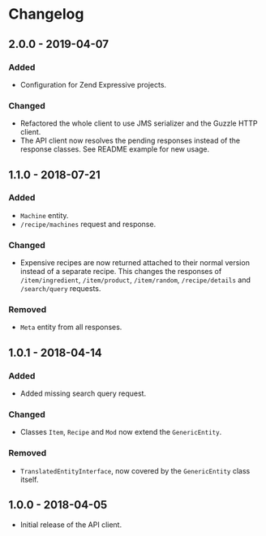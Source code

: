 # Changelog

## 2.0.0 - 2019-04-07

### Added

- Configuration for Zend Expressive projects.

### Changed

- Refactored the whole client to use JMS serializer and the Guzzle HTTP client.
- The API client now resolves the pending responses instead of the response classes. See README example for new usage.

## 1.1.0 - 2018-07-21

### Added

- `Machine` entity.
- `/recipe/machines` request and response.

### Changed

- Expensive recipes are now returned attached to their normal version instead of a separate recipe. 
  This changes the responses of `/item/ingredient`, `/item/product`, `/item/random`, `/recipe/details` and 
  `/search/query` requests. 

### Removed

- `Meta` entity from all responses.

## 1.0.1 - 2018-04-14

### Added

- Added missing search query request.

### Changed

- Classes `Item`, `Recipe` and `Mod` now extend the `GenericEntity`.

### Removed

- `TranslatedEntityInterface`, now covered by the `GenericEntity` class itself.

## 1.0.0 - 2018-04-05

- Initial release of the API client.
